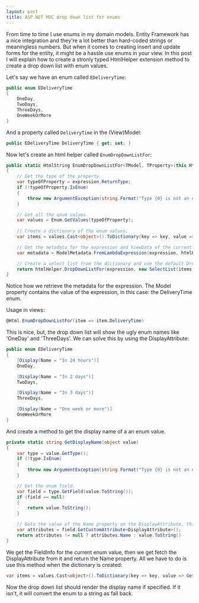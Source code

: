 ```yaml
---
layout: post
title: ASP.NET MVC drop down list for enums
---
```


From time to time I use enums in my domain models. Entity Framework has a nice integration and they're a lot better than hard-coded strings or meaningless numbers. But when it comes to creating insert and update forms for the entity, it might be a hassle use enums in your view. In this post I will explain how to create a stronly typed HtmlHelper extension method to create a drop down list with enum values.


Let's say we have an enum called `EDeliveryTime`:

```csharp
public enum EDeliveryTime
{
    OneDay,
    TwoDays,
    ThreeDays,
    OneWeekOrMore
}
```

And a property called `DeliveryTime` in the (View)Model:

```csharp
public EDeliveryTime DeliveryTime { get; set; }
```

Now let's create an html helper called `EnumDropDownListFor`:

```csharp
public static HtmlString EnumDropDownListFor<TModel, TProperty>(this HtmlHelper<TModel> htmlHelper, Expression<Func<TModel, TProperty>> expression)
{
    // Get the type of the property.
    var typeOfProperty = expression.ReturnType;
    if (!typeOfProperty.IsEnum)
    {
        throw new ArgumentException(string.Format("Type {0} is not an enum", typeOfProperty));
    }

    // Get all the enum values.
    var values = Enum.GetValues(typeOfProperty);
 
    // Create a dictionary of the enum values.
    var items = values.Cast<object>().ToDictionary(key => key, value => value.ToString()));

    // Get the metadata for the expression and ViewData of the current view.
    var metadata = ModelMetadata.FromLambdaExpression(expression, htmlHelper.ViewData);

    // Create a select list from the dictionary and use the default DropDownListFor method to create a drop down list.
    return htmlHelper.DropDownListFor(expression, new SelectList(items, "Key", "Value", metadata.Model));
}
```

Notice how we retrieve the metadata for the expression. The Model property contains the value of the expression, in this case: the DeliveryTime enum.

Usage in views:

```csharp
@Html.EnumDropDownListFor(item => item.DeliveryTime)
```

This is nice, but, the drop down list will show the ugly enum names like 'OneDay' and 'ThreeDays'. We can solve this by using the DisplayAttribute:

```csharp
public enum EDeliveryTime
{
    [Display(Name = "In 24 hours")]
    OneDay,

    [Display(Name = "In 2 days")]
    TwoDays,

    [Display(Name = "In 3 days")]
    ThreeDays,

    [Display(Name = "One week or more")]
    OneWeekOrMore
}
```

And create a method to get the display name of a an enum value.

```csharp
private static string GetDisplayName(object value)
{
    var type = value.GetType();
    if (!type.IsEnum)
    {
        throw new ArgumentException(string.Format("Type {0} is not an enum", type));
    }

    // Get the enum field.
    var field = type.GetField(value.ToString());
    if (field == null)
    {
        return value.ToString();
    }

    // Gets the value of the Name property on the DisplayAttribute, this can be null.
    var attributes = field.GetCustomAttribute<DisplayAttribute>();
    return attributes != null ? attributes.Name : value.ToString()
}
```

We get the FieldInfo for the current enum value, then we get fetch the DisplayAttribute from it and return the Name property. All we have to do is use this method when the dictionary is created:

```csharp
var items = values.Cast<object>().ToDictionary(key => key, value => GetDisplayName(value));
```

Now the drop down list should render the display name if specified. If it isn't, it will convert the enum to a string as fall back.
